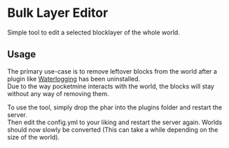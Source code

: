 # Bulk Layer Editor

Simple tool to edit a selected blocklayer of the whole world.

## Usage

The primary use-case is to remove leftover blocks from the world after a plugin like [Waterlogging](https://github.com/platz1de/Waterlogging) has been uninstalled. <br>
Due to the way pocketmine interacts with the world, the blocks will stay without any way of removing them.

To use the tool, simply drop the phar into the plugins folder and restart the server. <br>
Then edit the config.yml to your liking and restart the server again. Worlds should now slowly be converted (This can take a while depending on the size of the world).